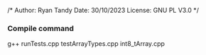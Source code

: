 /* 
    Author: Ryan Tandy
    Date: 30/10/2023
    License: GNU PL V3.0
*/

### Compile command
g++ runTests.cpp testArrayTypes.cpp int8_tArray.cpp